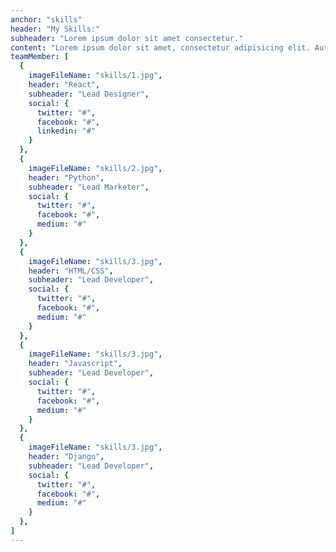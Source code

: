 ```yaml
---
anchor: "skills"
header: "My Skills:"
subheader: "Lorem ipsum dolor sit amet consectetur."
content: "Lorem ipsum dolor sit amet, consectetur adipisicing elit. Aut eaque, laboriosam veritatis, quos non quis ad perspiciatis, totam corporis ea, alias ut unde."
teamMember: [
  {
    imageFileName: "skills/1.jpg",
    header: "React",
    subheader: "Lead Designer",
    social: {
      twitter: "#",
      facebook: "#",
      linkedin: "#"
    }
  },
  {
    imageFileName: "skills/2.jpg",
    header: "Python",
    subheader: "Lead Marketer",
    social: {
      twitter: "#",
      facebook: "#",
      medium: "#"
    }
  },
  {
    imageFileName: "skills/3.jpg",
    header: "HTML/CSS",
    subheader: "Lead Developer",
    social: {
      twitter: "#",
      facebook: "#",
      medium: "#"
    }
  },
  {
    imageFileName: "skills/3.jpg",
    header: "Javascript",
    subheader: "Lead Developer",
    social: {
      twitter: "#",
      facebook: "#",
      medium: "#"
    }
  },
  {
    imageFileName: "skills/3.jpg",
    header: "Django",
    subheader: "Lead Developer",
    social: {
      twitter: "#",
      facebook: "#",
      medium: "#"
    }
  },
]
---
```


